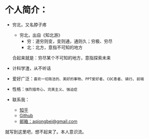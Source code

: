 # 个人简介：
+ 穷北，又名脖子疼
	- 穷北，出自《知北游》
		* 穷：道穷则变，变则通，通则久；穷极、穷尽
		* 北：北方，意指不可知的地方

	合起来就是：穷尽某个不可知的地方，意指探索未来

+ 计科学渣，从不听话
+ 爱好广泛：`喜欢一切简洁的、美好的事物`、`PPT爱好者`、`COC患者`、`骑行`、`前端`
+ 性格：`强烈猎奇心`、`完美主义`、`强迫症`
+ 联系我：
	- [知乎](https://www.zhihu.com/people/qiong-bei)
	- [Github](https://github.com/aqiongbei)
	- [邮箱：aqiongbei@gmail.com](mailto:aqiongbei@gmail.com)

就写到这里吧，想不起来了。本人意识流。